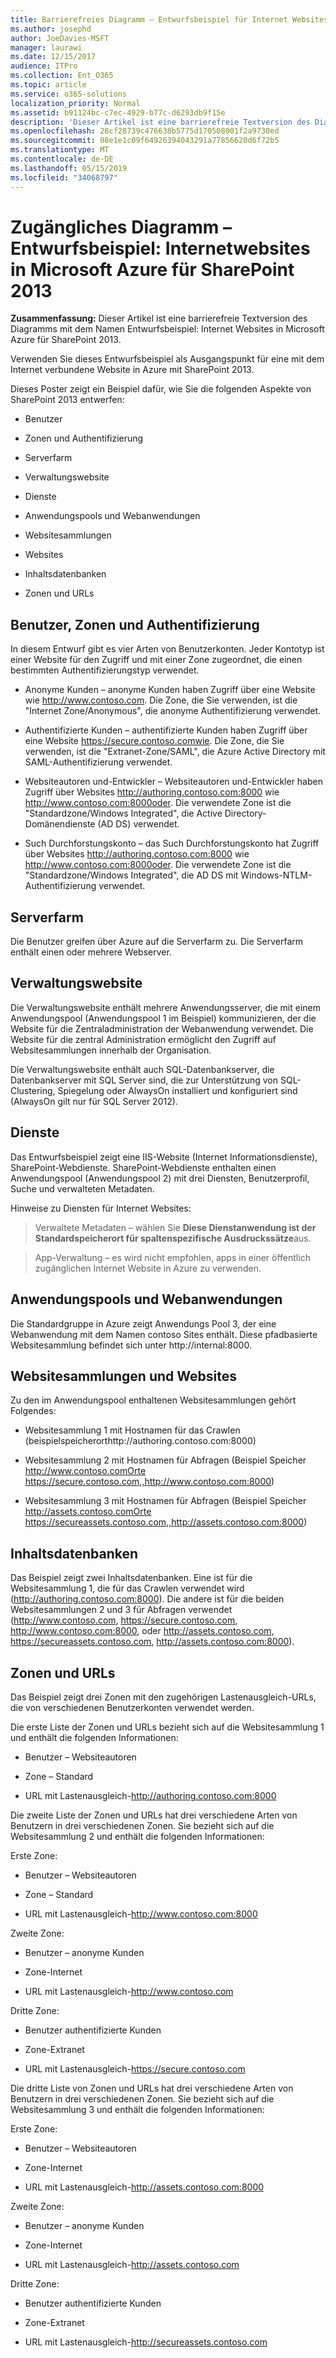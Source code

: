 ```yaml
---
title: Barrierefreies Diagramm – Entwurfsbeispiel für Internet Websites in Microsoft Azure für SharePoint 2013
ms.author: josephd
author: JoeDavies-MSFT
manager: laurawi
ms.date: 12/15/2017
audience: ITPro
ms.collection: Ent_O365
ms.topic: article
ms.service: o365-solutions
localization_priority: Normal
ms.assetid: b91124bc-c7ec-4929-b77c-d6293db9f15e
description: 'Dieser Artikel ist eine barrierefreie Textversion des Diagramms mit dem Namen Entwurfsbeispiel: Internet Websites in Microsoft Azure für SharePoint 2013.'
ms.openlocfilehash: 28cf28739c476638b5775d170508001f2a9730ed
ms.sourcegitcommit: 08e1e1c09f64926394043291a77856620d6f72b5
ms.translationtype: MT
ms.contentlocale: de-DE
ms.lasthandoff: 05/15/2019
ms.locfileid: "34068797"
---
```

# <a name="accessible-diagram---design-sample-internet-sites-in-microsoft-azure-for-sharepoint-2013"></a>Zugängliches Diagramm – Entwurfsbeispiel: Internetwebsites in Microsoft Azure für SharePoint 2013

**Zusammenfassung:** Dieser Artikel ist eine barrierefreie Textversion des Diagramms mit dem Namen Entwurfsbeispiel: Internet Websites in Microsoft Azure für SharePoint 2013.
  
Verwenden Sie dieses Entwurfsbeispiel als Ausgangspunkt für eine mit dem Internet verbundene Website in Azure mit SharePoint 2013.
  
Dieses Poster zeigt ein Beispiel dafür, wie Sie die folgenden Aspekte von SharePoint 2013 entwerfen:
  
- Benutzer
    
- Zonen und Authentifizierung
    
- Serverfarm
    
- Verwaltungswebsite
    
- Dienste
    
- Anwendungspools und Webanwendungen
    
- Websitesammlungen
    
- Websites
    
- Inhaltsdatenbanken
    
- Zonen und URLs
    
## <a name="users-zones-and-authentication"></a>Benutzer, Zonen und Authentifizierung

In diesem Entwurf gibt es vier Arten von Benutzerkonten. Jeder Kontotyp ist einer Website für den Zugriff und mit einer Zone zugeordnet, die einen bestimmten Authentifizierungstyp verwendet. 
  
- Anonyme Kunden – anonyme Kunden haben Zugriff über eine Website wie http://www.contoso.com. Die Zone, die Sie verwenden, ist die "Internet Zone/Anonymous", die anonyme Authentifizierung verwendet.
    
- Authentifizierte Kunden – authentifizierte Kunden haben Zugriff über eine Website https://secure.contoso.comwie. Die Zone, die Sie verwenden, ist die "Extranet-Zone/SAML", die Azure Active Directory mit SAML-Authentifizierung verwendet.
    
- Websiteautoren und-Entwickler – Websiteautoren und-Entwickler haben Zugriff über Websites http://authoring.contoso.com:8000 wie http://www.contoso.com:8000oder. Die verwendete Zone ist die "Standardzone/Windows Integrated", die Active Directory-Domänendienste (AD DS) verwendet.
    
- Such Durchforstungskonto – das Such Durchforstungskonto hat Zugriff über Websites http://authoring.contoso.com:8000 wie http://www.contoso.com:8000oder. Die verwendete Zone ist die "Standardzone/Windows Integrated", die AD DS mit Windows-NTLM-Authentifizierung verwendet.
    
## <a name="server-farm"></a>Serverfarm

Die Benutzer greifen über Azure auf die Serverfarm zu. Die Serverfarm enthält einen oder mehrere Webserver.
  
## <a name="administration-site"></a>Verwaltungswebsite

Die Verwaltungswebsite enthält mehrere Anwendungsserver, die mit einem Anwendungspool (Anwendungspool 1 im Beispiel) kommunizieren, der die Website für die Zentraladministration der Webanwendung verwendet. Die Website für die zentral Administration ermöglicht den Zugriff auf Websitesammlungen innerhalb der Organisation.
  
Die Verwaltungswebsite enthält auch SQL-Datenbankserver, die Datenbankserver mit SQL Server sind, die zur Unterstützung von SQL-Clustering, Spiegelung oder AlwaysOn installiert und konfiguriert sind (AlwaysOn gilt nur für SQL Server 2012).
  
## <a name="services"></a>Dienste

Das Entwurfsbeispiel zeigt eine IIS-Website (Internet Informationsdienste), SharePoint-Webdienste. SharePoint-Webdienste enthalten einen Anwendungspool (Anwendungspool 2) mit drei Diensten, Benutzerprofil, Suche und verwalteten Metadaten.
  
Hinweise zu Diensten für Internet Websites:
  
> Verwaltete Metadaten – wählen Sie **Diese Dienstanwendung ist der Standardspeicherort für spaltenspezifische Ausdruckssätze**aus.
    
> App-Verwaltung – es wird nicht empfohlen, apps in einer öffentlich zugänglichen Internet Website in Azure zu verwenden.
    
## <a name="application-pools-and-web-applications"></a>Anwendungspools und Webanwendungen

Die Standardgruppe in Azure zeigt Anwendungs Pool 3, der eine Webanwendung mit dem Namen contoso Sites enthält. Diese pfadbasierte Websitesammlung befindet sich unter http://internal:8000.
  
## <a name="site-collections-and-sites"></a>Websitesammlungen und Websites

Zu den im Anwendungspool enthaltenen Websitesammlungen gehört Folgendes:
  
- Websitesammlung 1 mit Hostnamen für das Crawlen (beispielspeicherorthttp://authoring.contoso.com:8000)
    
- Websitesammlung 2 mit Hostnamen für Abfragen (Beispiel Speicher http://www.contoso.comOrte https://secure.contoso.com,,http://www.contoso.com:8000)
    
- Websitesammlung 3 mit Hostnamen für Abfragen (Beispiel Speicher http://assets.contoso.comOrte https://secureassets.contoso.com,,http://assets.contoso.com:8000)
    
## <a name="content-databases"></a>Inhaltsdatenbanken

Das Beispiel zeigt zwei Inhaltsdatenbanken. Eine ist für die Websitesammlung 1, die für das Crawlen verwendet wird (http://authoring.contoso.com:8000). Die andere ist für die beiden Websitesammlungen 2 und 3 für Abfragen verwendet (http://www.contoso.com, https://secure.contoso.com, http://www.contoso.com:8000, oder http://assets.contoso.com, https://secureassets.contoso.com, http://assets.contoso.com:8000).
  
## <a name="zones-and-urls"></a>Zonen und URLs

Das Beispiel zeigt drei Zonen mit den zugehörigen Lastenausgleich-URLs, die von verschiedenen Benutzerkonten verwendet werden. 
  
Die erste Liste der Zonen und URLs bezieht sich auf die Websitesammlung 1 und enthält die folgenden Informationen:
  
- Benutzer – Websiteautoren
    
- Zone – Standard
    
- URL mit Lastenausgleich-http://authoring.contoso.com:8000
    
Die zweite Liste der Zonen und URLs hat drei verschiedene Arten von Benutzern in drei verschiedenen Zonen. Sie bezieht sich auf die Websitesammlung 2 und enthält die folgenden Informationen:
  
Erste Zone:
  
- Benutzer – Websiteautoren
    
- Zone – Standard
    
- URL mit Lastenausgleich-http://www.contoso.com:8000
    
Zweite Zone:
  
- Benutzer – anonyme Kunden
    
- Zone-Internet
    
- URL mit Lastenausgleich-http://www.contoso.com
    
Dritte Zone:
  
- Benutzer authentifizierte Kunden
    
- Zone-Extranet
    
- URL mit Lastenausgleich-https://secure.contoso.com
    
Die dritte Liste von Zonen und URLs hat drei verschiedene Arten von Benutzern in drei verschiedenen Zonen. Sie bezieht sich auf die Websitesammlung 3 und enthält die folgenden Informationen:
  
Erste Zone:
  
- Benutzer – Websiteautoren
    
- Zone-Internet
    
- URL mit Lastenausgleich-http://assets.contoso.com:8000
    
Zweite Zone:
  
- Benutzer – anonyme Kunden
    
- Zone-Internet
    
- URL mit Lastenausgleich-http://assets.contoso.com
    
Dritte Zone:
  
- Benutzer authentifizierte Kunden
    
- Zone-Extranet
    
- URL mit Lastenausgleich-http://secureassets.contoso.com
    

